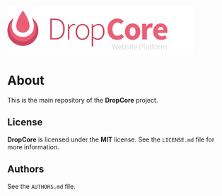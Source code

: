 ![DropCore GitHub Header](https://raw.githubusercontent.com/dropcore/image-assets/master/github-header.png)

# About

This is the main repository of the __DropCore__ project.

## License

__DropCore__ is licensed under the **MIT** license. See the `LICENSE.md` file for more information.

## Authors

See the `AUTHORS.md` file.
